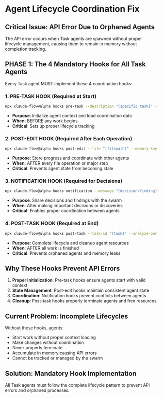 # Agent Lifecycle Coordination Fix

## Critical Issue: API Error Due to Orphaned Agents

The API error occurs when Task agents are spawned without proper lifecycle management, causing them to remain in memory without completion tracking.

## PHASE 1: The 4 Mandatory Hooks for All Task Agents

Every Task agent MUST implement these 4 coordination hooks:

### 1. PRE-TASK HOOK (Required at Start)
```bash
npx claude-flow@alpha hooks pre-task --description "[specific task]" --auto-spawn-agents false
```
- **Purpose**: Initialize agent context and load coordination data
- **When**: BEFORE any work begins
- **Critical**: Sets up proper lifecycle tracking

### 2. POST-EDIT HOOK (Required After Each Operation)
```bash
npx claude-flow@alpha hooks post-edit --file "[filepath]" --memory-key "agent/[name]/[step]"
```
- **Purpose**: Store progress and coordinate with other agents
- **When**: AFTER every file operation or major step
- **Critical**: Prevents agent state from becoming stale

### 3. NOTIFICATION HOOK (Required for Decisions)
```bash
npx claude-flow@alpha hooks notification --message "[decision/finding]" --telemetry true
```
- **Purpose**: Share decisions and findings with the swarm
- **When**: After making important decisions or discoveries
- **Critical**: Enables proper coordination between agents

### 4. POST-TASK HOOK (Required at End)
```bash
npx claude-flow@alpha hooks post-task --task-id "[task]" --analyze-performance true
```
- **Purpose**: Complete lifecycle and cleanup agent resources
- **When**: AFTER all work is finished
- **Critical**: Prevents orphaned agents and memory leaks

## Why These Hooks Prevent API Errors

1. **Proper Initialization**: Pre-task hooks ensure agents start with valid context
2. **State Management**: Post-edit hooks maintain consistent agent state
3. **Coordination**: Notification hooks prevent conflicts between agents
4. **Cleanup**: Post-task hooks properly terminate agents and free resources

## Current Problem: Incomplete Lifecycles

Without these hooks, agents:
- Start work without proper context loading
- Make changes without coordination
- Never properly terminate
- Accumulate in memory causing API errors
- Cannot be tracked or managed by the swarm

## Solution: Mandatory Hook Implementation

All Task agents must follow the complete lifecycle pattern to prevent API errors and orphaned processes.
